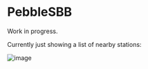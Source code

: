 PebbleSBB
=========

Work in progress.  

Currently just showing a list of nearby stations:  

![image](http://46.105.26.1/uploads/pebblesbb.png)